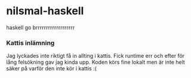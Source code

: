 # nilsmal-haskell
haskell go brrrrrrrrrrrrrrrrrrr


### Kattis inlämning

Jag lyckades inte riktigt få in allting i kattis. Fick runtime err och efter för lång felsökning gav jag kinda upp. Koden körs fine lokalt men är inte helt säker på varför den inte kör i kattis :(
